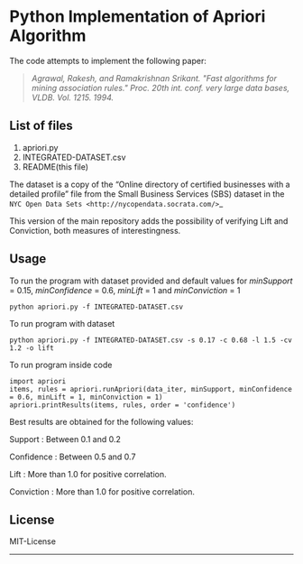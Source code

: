 Python Implementation of Apriori Algorithm 
==========================================

The code attempts to implement the following paper:

> *Agrawal, Rakesh, and Ramakrishnan Srikant. "Fast algorithms for mining association rules." Proc. 20th int. conf. very large data bases, VLDB. Vol. 1215. 1994.*

List of files
-------------
1. apriori.py
2. INTEGRATED-DATASET.csv
3. README(this file)

The dataset is a copy of the “Online directory of certified businesses with a detailed profile” file from the Small Business Services (SBS) 
dataset in the `NYC Open Data Sets <http://nycopendata.socrata.com/>`_

This version of the main repository adds the possibility of verifying Lift and Conviction, both measures of interestingness.

Usage
-----
To run the program with dataset provided and default values for *minSupport* = 0.15, *minConfidence* = 0.6, *minLift* = 1 and *minConviction* = 1

    python apriori.py -f INTEGRATED-DATASET.csv

To run program with dataset  

    python apriori.py -f INTEGRATED-DATASET.csv -s 0.17 -c 0.68 -l 1.5 -cv 1.2 -o lift

To run program inside code

    import apriori
    items, rules = apriori.runApriori(data_iter, minSupport, minConfidence = 0.6, minLift = 1, minConviction = 1)
    apriori.printResults(items, rules, order = 'confidence')
    
Best results are obtained for the following values:  

Support     : Between 0.1 and 0.2  

Confidence  : Between 0.5 and 0.7

Lift     : More than 1.0 for positive correlation.

Conviction  : More than 1.0 for positive correlation.

License
-------
MIT-License

-------
